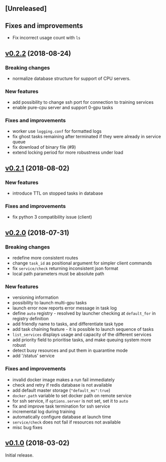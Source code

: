 ## [Unreleased]

## Fixes and improvements
* Fix incorrect usage count with `ls`

## [v0.2.2](https://github.com/OpenNMT/nmt-wizard/releases/tag/v0.2.2) (2018-08-24)

### Breaking changes
* normalize database structure for support of CPU servers.

### New features
* add possibility to change ssh port for connection to training services
* enable pure-cpu server and support 0-gpu tasks

### Fixes and improvements
* worker use `logging.conf` for formatted logs
* fix ghost tasks remaining after terminated if they were already in service queue
* fix download of binary file (#9)
* extend locking period for more robustness under load

## [v0.2.1](https://github.com/OpenNMT/nmt-wizard/releases/tag/v0.2.1) (2018-08-02)

### New features
* introduce TTL on stopped tasks in database

### Fixes and improvements

* fix python 3 compatibility issue (client)

## [v0.2.0](https://github.com/OpenNMT/nmt-wizard/releases/tag/v0.2.0) (2018-07-31)

### Breaking changes
* redefine more consistent routes
* change `task_id` as positional argument for simpler client commands
* fix `service/check` returning inconsistent json format 
* local path parameters must be absolute path

### New features

* versioning information
* possibility to launch multi-gpu tasks
* launch error now reports error message in task log
* define `auto` registry - resolved by launcher checking at `default_for` in registry definition
* add friendly name to tasks, and differentiate task type
* add task chaining feature - it is possible to launch sequence of tasks
* `list_services` displays usage and capacity of the different services
* add priority field to prioritise tasks, and make queuing system more robust
* detect busy resources and put them in quarantine mode
* add '/status' service

### Fixes and improvements

* invalid docker image makes a run fail immediately
* check and retry if redis database is not available
* add default master storage (`"default_ms":true`)
* `docker.path` variable to set docker path on remote service
* for ssh service, if `options.server` is not set, set it to `auto`
* fix and improve task termination for ssh service
* incremental log during training
* automatically configure database at launch time
* `service/check` does not fail if resources not available
* misc bug fixes

## [v0.1.0](https://github.com/OpenNMT/nmt-wizard/releases/tag/v0.1.0) (2018-03-02)

Initial release.

